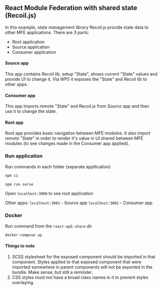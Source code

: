 ## React Module Federation with shared state (Recoil.js)

In this example, state management library Recoil.js provide state data to other MFE applications. There are 3 parts:
- Root application
- Source application
- Consumer application

#### Source app
This app contains Recoil lib, setup "State", shows current "State" values and provide UI to change it. Via WP5 it exposes the "State" and Recoil lib to other apps.

#### Consumer app
This app imports remote "State" and Recoil.js from *Source app* and then use it to change the state.

#### Root app
Root app provides basic navigation between MFE modules. It also import remote "State" in order to render it's value in UI shared between MFE modules (to see changes made in the Consumer app applied).

### Run application

Run commands in each folder (separate appllication)

```bash
npm ci
```

```bash
npm run serve
```

Open `localhost:3000` to see root application

Other apps:
`localhost:3001` - Source app
`localhost:3002` - Consumer app

### Docker

Run command from the `react-wp5-share` dir

```bash
docker-compose up
```

#### Things to note

1. SCSS stylesheet for the exposed component should be imported in that component. Styles applied to that exposed component that were imported somewhere in parent components will not be exported in the bundle. Make sense, but still a reminder.
2. CSS styles must not have a broad class names in it to prevent styles overlaying. 